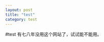 ```yaml
---
layout: post
title: "test"
category: test
---
```

<script>
  (function(i,s,o,g,r,a,m){i['GoogleAnalyticsObject']=r;i[r]=i[r]||function(){
  (i[r].q=i[r].q||[]).push(arguments)},i[r].l=1*new Date();a=s.createElement(o),
  m=s.getElementsByTagName(o)[0];a.async=1;a.src=g;m.parentNode.insertBefore(a,m)
  })(window,document,'script','//www.google-analytics.com/analytics.js','ga');

  ga('create', 'UA-70318521-1', 'auto');
  ga('send', 'pageview');
  page.author_footer == false
</script>

#test
有七八年没用这个网站了，试试能不能用。
